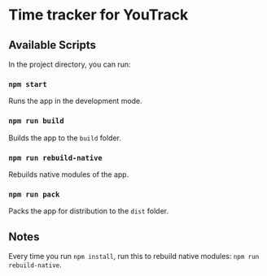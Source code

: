 # Time tracker for YouTrack

## Available Scripts

In the project directory, you can run:

### `npm start`

Runs the app in the development mode.

### `npm run build`

Builds the app to the `build` folder.

### `npm run rebuild-native`

Rebuilds native modules of the app.

### `npm run pack`

Packs the app for distribution to the `dist` folder.

## Notes

Every time you run `npm install`, run this to rebuild native modules:
`npm run rebuild-native`.

